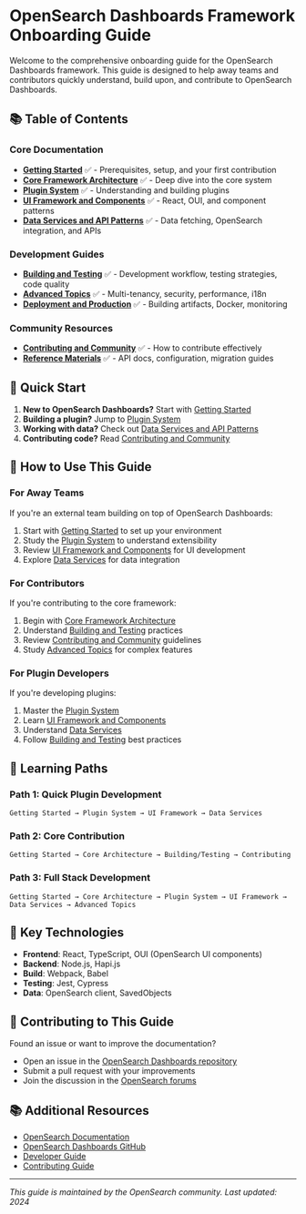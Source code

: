 # OpenSearch Dashboards Framework Onboarding Guide

Welcome to the comprehensive onboarding guide for the OpenSearch Dashboards framework. This guide is designed to help away teams and contributors quickly understand, build upon, and contribute to OpenSearch Dashboards.

## 📚 Table of Contents

### Core Documentation
- [**Getting Started**](onboarding/getting_started.md) ✅ - Prerequisites, setup, and your first contribution
- [**Core Framework Architecture**](onboarding/core_framework_architecture.md) ✅ - Deep dive into the core system
- [**Plugin System**](onboarding/plugin_system.md) ✅ - Understanding and building plugins
- [**UI Framework and Components**](onboarding/ui_framework_and_components.md) ✅ - React, OUI, and component patterns
- [**Data Services and API Patterns**](onboarding/data_services_api_patterns.md) ✅ - Data fetching, OpenSearch integration, and APIs

### Development Guides
- [**Building and Testing**](onboarding/building_and_testing.md) ✅ - Development workflow, testing strategies, code quality
- [**Advanced Topics**](onboarding/advanced_topics.md) ✅ - Multi-tenancy, security, performance, i18n
- [**Deployment and Production**](onboarding/deployment_and_production.md) ✅ - Building artifacts, Docker, monitoring

### Community Resources
- [**Contributing and Community**](onboarding/contributing_and_community.md) ✅ - How to contribute effectively
- [**Reference Materials**](onboarding/reference/README.md) ✅ - API docs, configuration, migration guides

## 🚀 Quick Start

1. **New to OpenSearch Dashboards?** Start with [Getting Started](onboarding/getting_started.md)
2. **Building a plugin?** Jump to [Plugin System](onboarding/plugin_system.md)
3. **Working with data?** Check out [Data Services and API Patterns](onboarding/data_services_api_patterns.md)
4. **Contributing code?** Read [Contributing and Community](onboarding/contributing_and_community.md)

## 📖 How to Use This Guide

### For Away Teams
If you're an external team building on top of OpenSearch Dashboards:
1. Start with [Getting Started](onboarding/getting_started.md) to set up your environment
2. Study the [Plugin System](onboarding/plugin_system.md) to understand extensibility
3. Review [UI Framework and Components](onboarding/ui_framework_and_components.md) for UI development
4. Explore [Data Services](onboarding/data_services_api_patterns.md) for data integration

### For Contributors
If you're contributing to the core framework:
1. Begin with [Core Framework Architecture](onboarding/core_framework_architecture.md)
2. Understand [Building and Testing](onboarding/building_and_testing.md) practices
3. Review [Contributing and Community](onboarding/contributing_and_community.md) guidelines
4. Study [Advanced Topics](onboarding/advanced_topics.md) for complex features

### For Plugin Developers
If you're developing plugins:
1. Master the [Plugin System](onboarding/plugin_system.md)
2. Learn [UI Framework and Components](onboarding/ui_framework_and_components.md)
3. Understand [Data Services](onboarding/data_services_api_patterns.md)
4. Follow [Building and Testing](onboarding/building_and_testing.md) best practices

## 🎯 Learning Paths

### Path 1: Quick Plugin Development
```
Getting Started → Plugin System → UI Framework → Data Services
```

### Path 2: Core Contribution
```
Getting Started → Core Architecture → Building/Testing → Contributing
```

### Path 3: Full Stack Development
```
Getting Started → Core Architecture → Plugin System → UI Framework → Data Services → Advanced Topics
```

## 🔧 Key Technologies

- **Frontend**: React, TypeScript, OUI (OpenSearch UI components)
- **Backend**: Node.js, Hapi.js
- **Build**: Webpack, Babel
- **Testing**: Jest, Cypress
- **Data**: OpenSearch client, SavedObjects

## 🤝 Contributing to This Guide

Found an issue or want to improve the documentation?
- Open an issue in the [OpenSearch Dashboards repository](https://github.com/opensearch-project/OpenSearch-Dashboards/issues)
- Submit a pull request with your improvements
- Join the discussion in the [OpenSearch forums](https://forum.opensearch.org/)

## 📚 Additional Resources

- [OpenSearch Documentation](https://opensearch.org/docs/)
- [OpenSearch Dashboards GitHub](https://github.com/opensearch-project/OpenSearch-Dashboards)
- [Developer Guide](../../DEVELOPER_GUIDE.md)
- [Contributing Guide](../../CONTRIBUTING.md)

---

*This guide is maintained by the OpenSearch community. Last updated: 2024*